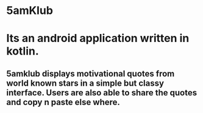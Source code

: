 # 5amKlub
# Its an android application written in kotlin.
## 5amklub displays motivational quotes from world known stars in a simple but classy interface. Users are also able to share the quotes and copy n paste else where.
